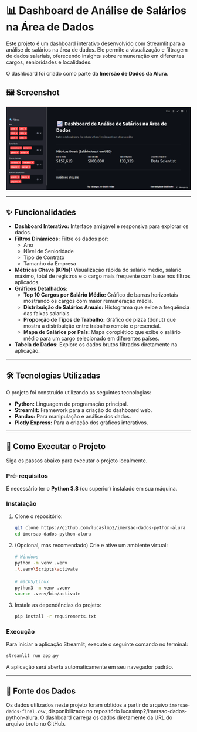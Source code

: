 # 📊 Dashboard de Análise de Salários na Área de Dados

Este projeto é um dashboard interativo desenvolvido com Streamlit para a análise de salários na área de dados. Ele permite a visualização e filtragem de dados salariais, oferecendo insights sobre remuneração em diferentes cargos, senioridades e localidades.

O dashboard foi criado como parte da **Imersão de Dados da Alura**.

 
## 🖼️ Screenshot
![Dashboard](https://github.com/lucaslmp2/imersao-dados-python-alura/blob/main/Dash.png)

---

## ✨ Funcionalidades

- **Dashboard Interativo:** Interface amigável e responsiva para explorar os dados.
- **Filtros Dinâmicos:** Filtre os dados por:
  - Ano
  - Nível de Senioridade
  - Tipo de Contrato
  - Tamanho da Empresa
- **Métricas Chave (KPIs):** Visualização rápida do salário médio, salário máximo, total de registros e o cargo mais frequente com base nos filtros aplicados.
- **Gráficos Detalhados:**
  - **Top 10 Cargos por Salário Médio:** Gráfico de barras horizontais mostrando os cargos com maior remuneração média.
  - **Distribuição de Salários Anuais:** Histograma que exibe a frequência das faixas salariais.
  - **Proporção de Tipos de Trabalho:** Gráfico de pizza (donut) que mostra a distribuição entre trabalho remoto e presencial.
  - **Mapa de Salários por País:** Mapa coroplético que exibe o salário médio para um cargo selecionado em diferentes países.
- **Tabela de Dados:** Explore os dados brutos filtrados diretamente na aplicação.

---

## 🛠️ Tecnologias Utilizadas

O projeto foi construído utilizando as seguintes tecnologias:

- **Python:** Linguagem de programação principal.
- **Streamlit:** Framework para a criação do dashboard web.
- **Pandas:** Para manipulação e análise dos dados.
- **Plotly Express:** Para a criação dos gráficos interativos.

---

## 🚀 Como Executar o Projeto

Siga os passos abaixo para executar o projeto localmente.

### Pré-requisitos

É necessário ter o **Python 3.8** (ou superior) instalado em sua máquina.

### Instalação

1.  Clone o repositório:
    ```bash
    git clone https://github.com/lucaslmp2/imersao-dados-python-alura
    cd imersao-dados-python-alura
    ```

2.  (Opcional, mas recomendado) Crie e ative um ambiente virtual:
    ```bash
    # Windows
    python -m venv .venv
    .\.venv\Scripts\activate
    
    # macOS/Linux
    python3 -m venv .venv
    source .venv/bin/activate
    ```

3.  Instale as dependências do projeto:
    ```bash
    pip install -r requirements.txt
    ```

### Execução

Para iniciar a aplicação Streamlit, execute o seguinte comando no terminal:
```bash
streamlit run app.py
```

A aplicação será aberta automaticamente em seu navegador padrão.

---

## 📄 Fonte dos Dados

Os dados utilizados neste projeto foram obtidos a partir do arquivo `imersao-dados-final.csv`, disponibilizado no repositório lucaslmp2/imersao-dados-python-alura. O dashboard carrega os dados diretamente da URL do arquivo bruto no GitHub.